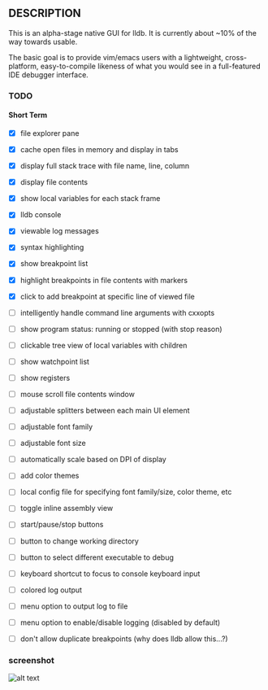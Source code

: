 ## DESCRIPTION
This is an alpha-stage native GUI for lldb. It is currently about ~10% of the way towards usable.

The basic goal is to provide vim/emacs users with a lightweight, cross-platform, easy-to-compile likeness of what you would see in a full-featured IDE debugger interface.

### TODO
#### Short Term
- [x] file explorer pane
- [x] cache open files in memory and display in tabs
- [x] display full stack trace with file name, line, column
- [x] display file contents
- [x] show local variables for each stack frame
- [x] lldb console
- [x] viewable log messages
- [X] syntax highlighting
- [X] show breakpoint list
- [X] highlight breakpoints in file contents with markers
- [X] click to add breakpoint at specific line of viewed file
- [ ] intelligently handle command line arguments with cxxopts
- [ ] show program status: running or stopped (with stop reason)
- [ ] clickable tree view of local variables with children
- [ ] show watchpoint list
- [ ] show registers
- [ ] mouse scroll file contents window
- [ ] adjustable splitters between each main UI element
- [ ] adjustable font family
- [ ] adjustable font size
- [ ] automatically scale based on DPI of display
- [ ] add color themes
- [ ] local config file for specifying font family/size, color theme, etc
- [ ] toggle inline assembly view
- [ ] start/pause/stop buttons
- [ ] button to change working directory
- [ ] button to select different executable to debug
- [ ] keyboard shortcut to focus to console keyboard input
- [ ] colored log output
- [ ] menu option to output log to file
- [ ] menu option to enable/disable logging (disabled by default)
- [ ] don't allow duplicate breakpoints (why does lldb allow this...?)


### screenshot
![alt text](https://raw.githubusercontent.com/zmeadows/lldbg/master/screenshot.png)
